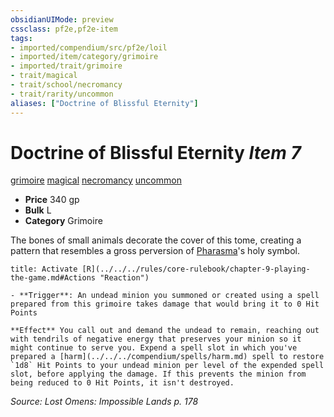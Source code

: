 ```yaml
---
obsidianUIMode: preview
cssclass: pf2e,pf2e-item
tags:
- imported/compendium/src/pf2e/loil
- imported/item/category/grimoire
- imported/trait/grimoire
- trait/magical
- trait/school/necromancy
- trait/rarity/uncommon
aliases: ["Doctrine of Blissful Eternity"]
---
```

# Doctrine of Blissful Eternity *Item 7*  
[grimoire](grimoire-som.md)  [magical](magical.md)  [necromancy](necromancy.md)  [uncommon](uncommon.md)  

- **Price** 340 gp
- **Bulk** L
- **Category** Grimoire

The bones of small animals decorate the cover of this tome, creating a pattern that resembles a gross perversion of [Pharasma](../../setting/deities/pharasma.md)'s holy symbol.

```ad-embed-ability
title: Activate [R](../../../rules/core-rulebook/chapter-9-playing-the-game.md#Actions "Reaction")

- **Trigger**: An undead minion you summoned or created using a spell prepared from this grimoire takes damage that would bring it to 0 Hit Points

**Effect** You call out and demand the undead to remain, reaching out with tendrils of negative energy that preserves your minion so it might continue to serve you. Expend a spell slot in which you've prepared a [harm](../../../compendium/spells/harm.md) spell to restore `1d8` Hit Points to your undead minion per level of the expended spell slot, before applying the damage. If this prevents the minion from being reduced to 0 Hit Points, it isn't destroyed.
```

*Source: Lost Omens: Impossible Lands p. 178*
